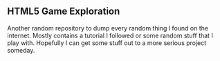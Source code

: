## HTML5 Game Exploration ##
Another random repository to dump every random thing I found on the internet. Mostly contains a tutorial I followed or some random stuff that I play with. Hopefully I can get some stuff out to a more serious project someday.
